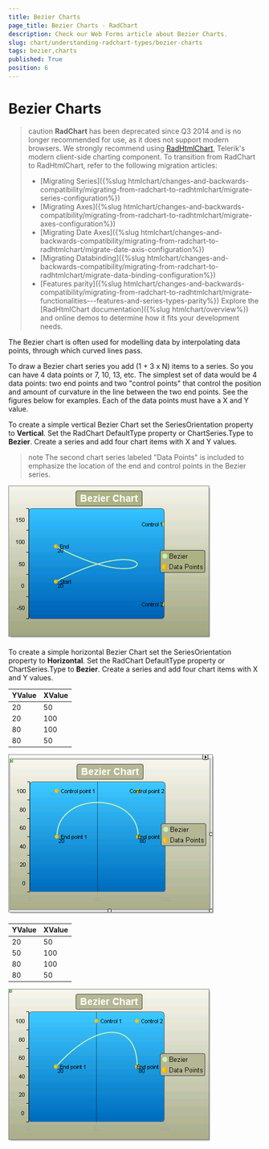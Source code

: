 ```yaml
---
title: Bezier Charts
page_title: Bezier Charts - RadChart
description: Check our Web Forms article about Bezier Charts.
slug: chart/understanding-radchart-types/bezier-charts
tags: bezier,charts
published: True
position: 6
---
```


# Bezier Charts

>caution **RadChart** has been deprecated since Q3 2014 and is no longer recommended for use, as it does not support modern browsers. We strongly recommend using [RadHtmlChart](https://www.telerik.com/products/aspnet-ajax/html-chart.aspx), Telerik's modern client-side charting component. 
>To transition from RadChart to RadHtmlChart, refer to the following migration articles:
> - [Migrating Series]({%slug htmlchart/changes-and-backwards-compatibility/migrating-from-radchart-to-radhtmlchart/migrate-series-configuration%})
> - [Migrating Axes]({%slug htmlchart/changes-and-backwards-compatibility/migrating-from-radchart-to-radhtmlchart/migrate-axes-configuration%})
> - [Migrating Date Axes]({%slug htmlchart/changes-and-backwards-compatibility/migrating-from-radchart-to-radhtmlchart/migrate-date-axis-configuration%})
> - [Migrating Databinding]({%slug htmlchart/changes-and-backwards-compatibility/migrating-from-radchart-to-radhtmlchart/migrate-data-binding-configuration%})
> - [Features parity]({%slug htmlchart/changes-and-backwards-compatibility/migrating-from-radchart-to-radhtmlchart/migrate-functionalities---features-and-series-types-parity%})
>Explore the [RadHtmlChart documentation]({%slug htmlchart/overview%}) and online demos to determine how it fits your development needs.

The Bezier chart is often used for modelling data by interpolating data points, through which curved lines pass.

To draw a Bezier chart series you add (1 + 3 x N) items to a series. So you can have 4 data points or 7, 10, 13, etc. The simplest set of data would be 4 data points: two end points and two "control points" that control the position and amount of curvature in the line between the two end points. See the figures below for examples. Each of the data points must have a X and Y value.

To create a simple vertical Bezier Chart set the SeriesOrientation property to **Vertical**. Set the RadChart DefaultType property or ChartSeries.Type to **Bezier**. Create a series and add four chart items with X and Y values.

>note The second chart series labeled "Data Points" is included to emphasize the location of the end and control points in the Bezier series.

![Horizontal Bezier Chart](images/radchartelements19.png)

To create a simple horizontal Bezier Chart set the SeriesOrientation property to **Horizontal**. Set the RadChart DefaultType property or ChartSeries.Type to **Bezier**. Create a series and add four chart items with X and Y values.

|  **YValue**  |  **XValue**  |
| ------ | ------ |
|20|50|
|20|100|
|80|100|
|80|50|

![Another Bezier chart with control points placed evenly](images/radchartelements20.png)

|  **YValue**  |  **XValue**  |
| ------ | ------ |
|20|50|
|50|100|
|80|100|
|80|50|

![Bezier chart with control points placed asymetrically](images/radchartelements21.png)
